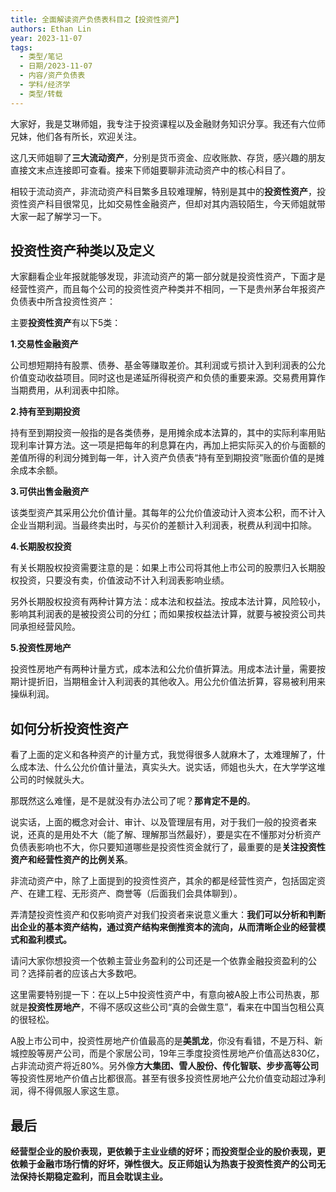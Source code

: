 ```yaml
---
title: 全面解读资产负债表科目之【投资性资产】
authors: Ethan Lin
year: 2023-11-07
tags:
  - 类型/笔记
  - 日期/2023-11-07
  - 内容/资产负债表
  - 学科/经济学
  - 类型/转载
---
```


大家好，我是艾琳师姐，我专注于投资课程以及金融财务知识分享。我还有六位师兄妹，他们各有所长，欢迎关注。

这几天师姐聊了**三大流动资产**，分别是货币资金、应收账款、存货，感兴趣的朋友直接文末点连接即可查看。接来下师姐要聊非流动资产中的核心科目了。

相较于流动资产，非流动资产科目繁多且较难理解，特别是其中的**投资性资产**，投资性资产科目很常见，比如交易性金融资产，但却对其内涵较陌生，今天师姐就带大家一起了解学习一下。

## 投资性资产种类以及定义

大家翻看企业年报就能够发现，非流动资产的第一部分就是投资性资产，下面才是经营性资产，而且每个公司的投资性资产种类并不相同，一下是贵州茅台年报资产负债表中所含投资性资产：



主要**投资性资产**有以下5类：

**1.交易性金融资产**

公司想短期持有股票、债券、基金等赚取差价。其利润或亏损计入到利润表的公允价值变动收益项目。同时这也是递延所得税资产和负债的重要来源。交易费用算作当期费用，从利润表中扣除。

**2.持有至到期投资**

持有至到期投资一般指的是各类债券，是用摊余成本法算的，其中的实际利率用贴现利率计算方法。这一项是把每年的利息算在内，再加上把实际买入的价与面额的差值所得的利润分摊到每一年，计入资产负债表“持有至到期投资”账面价值的是摊余成本余额。

**3.可供出售金融资产**

该类型资产其采用公允价值计量。其每年的公允价值波动计入资本公积，而不计入企业当期利润。当最终卖出时，与买价的差额计入利润表，税费从利润中扣除。

**4.长期股权投资**

有关长期股权投资需要注意的是：如果上市公司将其他上市公司的股票归入长期股权投资，只要没有卖，价值波动不计入利润表影响业绩。

另外长期股权投资有两种计算方法：成本法和权益法。按成本法计算，风险较小，影响其利润表的是被投资公司的分红；而如果按权益法计算，就要与被投资公司共同承担经营风险。

**5.投资性房地产**

投资性房地产有两种计量方式，成本法和公允价值折算法。用成本法计量，需要按期计提折旧，当期租金计入利润表的其他收入。用公允价值法折算，容易被利用来操纵利润。



## 如何分析投资性资产

看了上面的定义和各种资产的计量方式，我觉得很多人就麻木了，太难理解了，什么成本法、什么公允价值计量法，真实头大。说实话，师姐也头大，在大学学这堆公司的时候就头大。

那既然这么难懂，是不是就没有办法公司了呢？**那肯定不是的**。

说实话，上面的概念对会计、审计、以及管理层有用，对于我们一般的投资者来说，还真的是用处不大（能了解、理解那当然最好），要是实在不懂那对分析资产负债表影响也不大，你只要知道哪些是投资性资金就行了，最重要的是**关注投资性资产和经营性资产的比例关系**。

非流动资产中，除了上面提到的投资性资产，其余的都是经营性资产，包括固定资产、在建工程、无形资产、商誉等（后面我们会具体聊到）。

弄清楚投资性资产和仅影响资产对我们投资者来说意义重大：**我们可以分析和判断出企业的基本资产结构，通过资产结构来倒推资本的流向，从而清晰企业的经营模式和盈利模式。**

请问大家你想投资一个依赖主营业务盈利的公司还是一个依靠金融投资盈利的公司？选择前者的应该占大多数吧。

这里需要特别提一下：在以上5中投资性资产中，有意向被A股上市公司热衷，那就是**投资性房地产**，不得不感叹这些公司“真的会做生意”，看来在中国当包租公真的很轻松。

A股上市公司中，投资性房地产价值最高的是**美凯龙**，你没有看错，不是万科、新城控股等房产公司，而是个家居公司，19年三季度投资性房地产价值高达830亿，占非流动资产将近80%。另外像**方大集团、雪人股份、传化智联、步步高等公司**等投资性房地产价值占比都很高。甚至有很多投资性房地产公允价值变动超过净利润，得不得佩服人家这生意。

## 最后

**经营型企业的股价表现，更依赖于主业业绩的好坏；而投资型企业的股价表现，更依赖于金融市场行情的好坏，弹性很大。反正师姐认为热衷于投资性资产的公司无法保持长期稳定盈利，而且会耽误主业。**